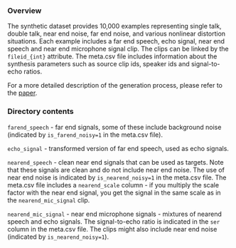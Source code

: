 ### Overview
The synthetic dataset provides 10,000 examples representing single talk, double talk, near end noise, far end noise, and various nonlinear distortion situations. 
Each example includes a far end speech, echo signal, near end speech and near end microphone signal clip. 
The clips can be linked by the `fileid_{int}` attribute.
The meta.csv file includes information about the synthesis parameters such as source clip ids, speaker ids and signal-to-echo ratios.

For a more detailed description of the generation process, please refer to the [paper](https://arxiv.org/abs/2009.04972).

### Directory contents
`farend_speech` - far end signals, some of these include background noise (indicated by `is_farend_noisy=1` in the meta.csv file).

`echo_signal` - transformed version of far end speech, used as echo signals.

`nearend_speech` - clean near end signals that can be used as targets. Note that these signals are clean and do not include near end noise. The use of near end noise is indicated by `is_nearend_noisy=1` in the meta.csv file. The meta.csv file includes a `nearend_scale` column - if you multiply the scale factor with the near end signal, you get the signal in the same scale as in the `nearend_mic_signal` clip.

`nearend_mic_signal` - near end microphone signals - mixtures of nearend speech and echo signals. The signal-to-echo ratio is indicated in the `ser` column in the meta.csv file. The clips might also include near end noise (indicated by `is_nearend_noisy=1`).
